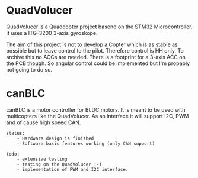 QuadVolucer
===========

QuadVolucer is a Quadcopter project basend on the STM32 Microcontroller. It uses a ITG-3200 3-axis gyroskope.

The aim of this project is not to develop a Copter which is as stable as possible but to leave control to the pilot. Therefore control is HH only.
To archive this no ACCs are needed. There is a footprint for a 3-axis ACC on the PCB though. So angular control could be implemented but I'm propably not going to do so.


canBLC
======

canBLC is a motor controller for BLDC motors. It is meant to be used with multicopters like the QuadVolucer. As an interface it will support I2C, PWM and of cause high speed CAN.

	status:	
		- Hardware design is finished 
		- Software basic features working (only CAN support)

	todo:	
		- extensive testing
		- testing on the QuadVolucer :-)
		- implementation of PWM and I2C interface.
